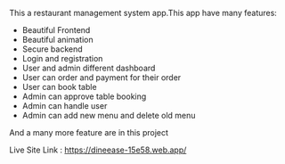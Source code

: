 This a restaurant management system app.This app have many features:

* Beautiful Frontend
* Beautiful animation
* Secure backend
* Login and registration
* User and admin different dashboard
* User can order and payment for their order
* User can book table
* Admin can approve table booking
* Admin can handle user
* Admin can add new menu and delete old menu

And a many more feature are in this project

Live Site Link : https://dineease-15e58.web.app/
